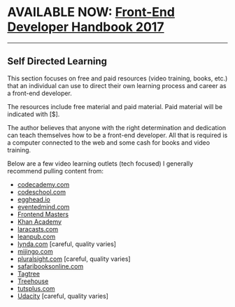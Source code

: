 # AVAILABLE NOW: [Front-End Developer Handbook 2017](https://frontendmasters.com/books/front-end-handbook/2017/)

***

## Self Directed Learning

This section focuses on free and paid resources (video training, books, etc.) that an individual can use to direct their own learning process and career as a front-end developer.

The resources include free material and paid material. Paid material will be indicated with [$].

The author believes that anyone with the right determination and dedication can teach themselves how to be a front-end developer. All that is required is a computer connected to the web and some cash for books and video training. 

Below are a few video learning outlets (tech focused) I generally recommend pulling content from:

* [codecademy.com](https://codecademy.com)
* [codeschool.com](https://www.codeschool.com/)
* [egghead.io](https://egghead.io/)
* [eventedmind.com](https://www.eventedmind.com/)
* [Frontend Masters](https://frontendmasters.com/)
* [Khan Academy](https://www.khanacademy.org/computing/computer-programming)
* [laracasts.com](https://laracasts.com/)
* [leanpub.com](https://leanpub.com/)
* [lynda.com](http://www.lynda.com/) [careful, quality varies]
* [mijingo.com](https://mijingo.com/)
* [pluralsight.com](http://www.pluralsight.com/) [careful, quality varies]
* [safaribooksonline.com](https://www.safaribooksonline.com) 
* [Tagtree](http://tagtree.tv/library)
* [Treehouse](https://teamtreehouse.com/)
* [tutsplus.com](https://tutsplus.com/courses)
* [Udacity](https://www.udacity.com/courses/web-development) [careful, quality varies]



